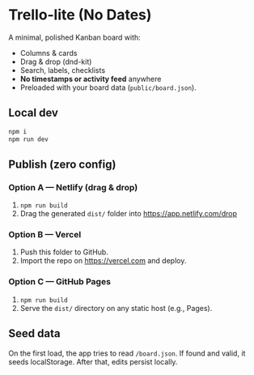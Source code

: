 # Trello‑lite (No Dates)

A minimal, polished Kanban board with:
- Columns & cards
- Drag & drop (dnd-kit)
- Search, labels, checklists
- **No timestamps or activity feed** anywhere
- Preloaded with your board data (`public/board.json`).

## Local dev

```bash
npm i
npm run dev
```

## Publish (zero config)

### Option A — Netlify (drag & drop)
1. `npm run build`
2. Drag the generated `dist/` folder into https://app.netlify.com/drop

### Option B — Vercel
1. Push this folder to GitHub.
2. Import the repo on https://vercel.com and deploy.

### Option C — GitHub Pages
1. `npm run build`
2. Serve the `dist/` directory on any static host (e.g., Pages).

## Seed data

On the first load, the app tries to read `/board.json`. If found and valid, it seeds localStorage. After that, edits persist locally.
